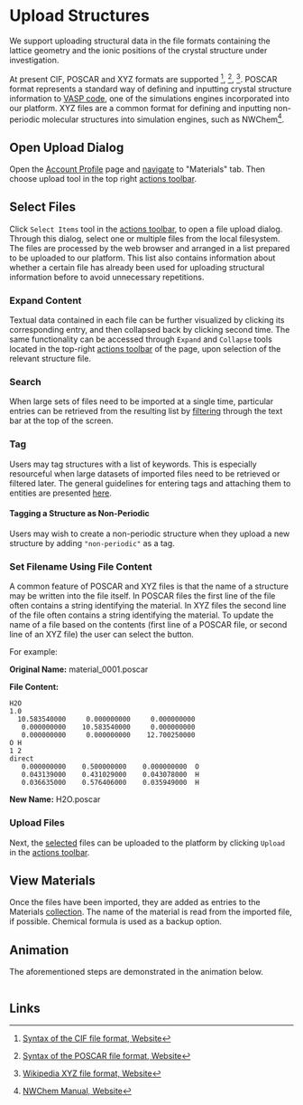 # Upload Structures

We support uploading structural data in the file formats containing the lattice geometry and the ionic positions of the crystal structure under investigation. 

At present CIF, POSCAR and XYZ formats are supported [^1], [^2], [^3]. POSCAR format represents a standard way of defining and inputting crystal structure information to [VASP code](../../software-directory/modeling/vasp/overview.md), one of the simulations engines incorporated into our platform. XYZ files are a common format for defining and inputting non-periodic molecular structures into simulation engines, such as NWChem[^4].

## Open Upload Dialog

Open the [Account Profile](../../accounts/ui/profile-page.md) page and [navigate](../../ui/specific/tabs-navigator.md) to "Materials" tab. Then choose upload tool <i class="zmdi zmdi-upload zmdi-hc-border"></i> in the top right [actions toolbar](../../entities-general/ui/explorer.md#actions-toolbar).

## Select Files

Click `Select Items` tool <i class="zmdi zmdi-collection-plus zmdi-hc-border"></i> in the [actions toolbar](../../entities-general/ui/explorer.md#actions-toolbar), to open a file upload dialog. Through this dialog, select one or multiple files from the local filesystem. The files are processed by the web browser and arranged in a list prepared to be uploaded to our platform. This list also contains information about whether a certain file has already been used for uploading structural information before to avoid unnecessary repetitions.

### Expand Content

Textual data contained in each file can be further visualized by clicking its corresponding entry, and then collapsed back by clicking second time.  The same functionality can be accessed through `Expand` and `Collapse` tools located in the top-right [actions toolbar](../../entities-general/ui/explorer.md#actions-toolbar) of the page, upon selection of the relevant structure file.

### Search

When large sets of files need to be imported at a single time, particular entries can be retrieved from the resulting list by [filtering](../../entities-general/actions/search.md) through the text bar at the top of the screen. 

### Tag

Users may tag structures with a list of keywords. This is especially resourceful when large datasets of imported files need to be retrieved or filtered later. The general guidelines for entering tags and attaching them to entities are presented [here](../../entities-general/actions/metadata.md).

#### Tagging a Structure as Non-Periodic
Users may wish to create a non-periodic structure when they upload a new structure by adding `"non-periodic"` as a tag.

### Set Filename Using File Content
A common feature of POSCAR and XYZ files is that the name of a structure may be written into the file itself. In POSCAR files the first line of the file often contains a string identifying the material. In XYZ files the second line of the file often contains a string identifying the material.
To update the name of a file based on the contents (first line of a POSCAR file, or second line of an XYZ file) the user can select the <i class="zmdi zmdi-comment-edit zmdi-hc-border"></i> button.

For example:

<b>Original Name:</b> material_0001.poscar

<b>File Content:</b>

```
H2O
1.0
  10.583540000	   0.000000000	   0.000000000
   0.000000000	  10.583540000	   0.000000000
   0.000000000	   0.000000000	  12.700250000
O H
1 2
direct
   0.000000000    0.500000000    0.000000000  O
   0.043139000    0.431029000    0.043078000  H
   0.036635000    0.576406000    0.035949000  H
```

<b>New Name:</b> H2O.poscar

### Upload Files

Next, the [selected](../../entities-general/actions/select.md) files can be uploaded to the platform by clicking `Upload` <i class="zmdi zmdi-upload zmdi-hc-border"></i> in the [actions toolbar](../../entities-general/ui/explorer.md#actions-toolbar). 

## View Materials

Once the files have been imported, they are added as entries to the Materials [collection](../../accounts/collections.md). The name of the material is read from the imported file, if possible. Chemical formula is used as a backup option.  

## Animation

The aforementioned steps are demonstrated in the animation below.

<img data-gifffer="/images/materials/upload.gif" />

## Links

[^1]: [Syntax of the CIF file format, Website](https://www.iucr.org/resources/cif/spec/version1.1/cifsyntax)
[^2]: [Syntax of the POSCAR file format, Website](http://cms.mpi.univie.ac.at/vasp/guide/node59.html)
[^3]: [Wikipedia XYZ file format, Website](https://en.wikipedia.org/wiki/XYZ_file_format)
[^4]: [NWChem Manual, Website](https://nwchemgit.github.io/Home.html)
